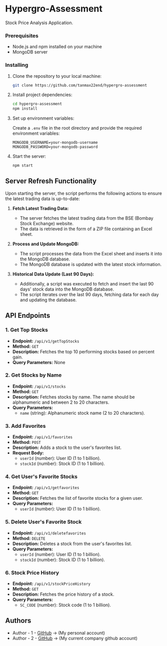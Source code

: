 # Hypergro-Assessment

Stock Price Analysis Application.

### Prerequisites

- Node.js and npm installed on your machine
- MongoDB server

### Installing

1. Clone the repository to your local machine:

    ```bash
    git clone https://github.com/tanmax22end/hypergro-assessment
    ```

2. Install project dependencies:

    ```bash
    cd hypergro-assessment
    npm install
    ```

3. Set up environment variables:

    Create a `.env` file in the root directory and provide the required environment variables:

    ```env
    MONGODB_USERNAME=your-mongodb-username
    MONGODB_PASSWORD=your-mongodb-password
    ```

4. Start the server:

    ```bash
    npm start
    ```



## Server Refresh Functionality

Upon starting the server, the script performs the following actions to ensure the latest trading data is up-to-date:

1. **Fetch Latest Trading Data:**

   - The server fetches the latest trading data from the BSE (Bombay Stock Exchange) website.
   - The data is retrieved in the form of a ZIP file containing an Excel sheet.

2. **Process and Update MongoDB:**

   - The script processes the data from the Excel sheet and inserts it into the MongoDB database.
   - The MongoDB database is updated with the latest stock information.


3. **Historical Data Update (Last 90 Days):**

   - Additionally, a script was executed to fetch and insert the last 90 days' stock data into the MongoDB database.
   - The script iterates over the last 90 days, fetching data for each day and updating the database.



## API Endpoints

### 1. Get Top Stocks

- **Endpoint:** `/api/v1/getTopStocks`
- **Method:** `GET`
- **Description:** Fetches the top 10 performing stocks based on percent gain.
- **Query Parameters:** None

### 2. Get Stocks by Name

- **Endpoint:** `/api/v1/stocks`
- **Method:** `GET`
- **Description:** Fetches stocks by name. The name should be alphanumeric and between 2 to 20 characters.
- **Query Parameters:**
  - `name` (string): Alphanumeric stock name (2 to 20 characters).

### 3. Add Favorites

- **Endpoint:** `/api/v1/favorites`
- **Method:** `POST`
- **Description:** Adds a stock to the user's favorites list.
- **Request Body:**
  - `userId` (number): User ID (1 to 1 billion).
  - `stockId` (number): Stock ID (1 to 1 billion).

### 4. Get User's Favorite Stocks

- **Endpoint:** `/api/v1/getfavorites`
- **Method:** `GET`
- **Description:** Fetches the list of favorite stocks for a given user.
- **Query Parameters:**
  - `userId` (number): User ID (1 to 1 billion).

### 5. Delete User's Favorite Stock

- **Endpoint:** `/api/v1/deletefavorites`
- **Method:** `DELETE`
- **Description:** Deletes a stock from the user's favorites list.
- **Query Parameters:**
  - `userId` (number): User ID (1 to 1 billion).
  - `stockId` (number): Stock ID (1 to 1 billion).

### 6. Stock Price History

- **Endpoint:** `/api/v1/stockPriceHistory`
- **Method:** `GET`
- **Description:** Fetches the price history of a stock.
- **Query Parameters:**
  - `SC_CODE` (number): Stock code (1 to 1 billion).

## Authors

- Author - 1 - [GitHub](https://github.com/tanmax22end) -> (My personal account)
- Author - 2 - [GitHub](https://github.com/tanmayincru) -> (My current company github account)
